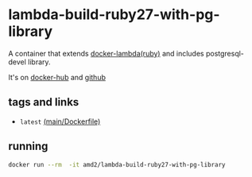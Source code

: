 # lambda-build-ruby27-with-pg-library

A container that extends [docker-lambda(ruby)](https://hub.docker.com/r/lambci/lambda/) and includes postgresql-devel library.

It's on [docker-hub](https://hub.docker.com/r/amd2/lambda-build-ruby27-with-pg-library/) and [github](https://github.com/y-amadatsu/lambda-build-ruby27-with-pg-library/)

## tags and links

* `latest` [(main/Dockerfile)](https://github.com/y-amadatsu/lambda-build-ruby27-with-pg-library/blob/main/Dockerfile)

## running

```sh
docker run --rm  -it amd2/lambda-build-ruby27-with-pg-library
```
